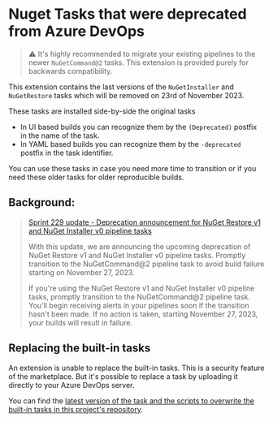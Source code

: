 # Nuget Tasks that were deprecated from Azure DevOps

> ⚠️ It's highly recommended to migrate your existing pipelines to the newer `NuGetCommand@2` tasks. This extension is provided purely for backwards compatibility.

This extension contains the last versions of the `NuGetInstaller` and `NuGetRestore` tasks which will be removed on 23rd of November 2023.

These tasks are installed side-by-side the original tasks

* In UI based builds you can recognize them by the `(Deprecated)` postfix in the name of the task.
* In YAML based builds you can recognize them by the `-deprecated` postfix in the task identifier.

You can use these tasks in case you need more time to transition or if you need these older tasks for older reproducible builds.

## Background:

> [Sprint 229 update - Deprecation announcement for NuGet Restore v1 and NuGet Installer v0 pipeline tasks](https://learn.microsoft.com/en-us/azure/devops/release-notes/2023/sprint-229-update)
> 
> With this update, we are announcing the upcoming deprecation of NuGet Restore v1 and NuGet Installer v0 pipeline tasks. Promptly transition to the NuGetCommand@2 pipeline task to avoid build failure starting on November 27, 2023.
> 
> If you're using the NuGet Restore v1 and NuGet Installer v0 pipeline tasks, promptly transition to the NuGetCommand@2 pipeline task. You'll begin receiving alerts in your pipelines soon if the transition hasn't been made. If no action is taken, starting November 27, 2023, your builds will result in failure.

## Replacing the built-in tasks

An extension is unable to replace the built-in tasks. This is a security feature of the marketplace. But it's possible to replace a task by uploading it directly to your Azure DevOps server.

You can find the [latest version of the task and the scripts to overwrite the built-in tasks in this project's repository](https://github.com/jessehouwing/azure-pipelines-tasks-zips#installation).
